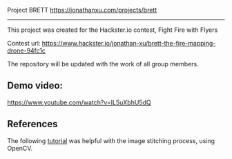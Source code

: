 Project BRETT
https://jonathanxu.com/projects/brett

---
This project was created for the Hackster.io contest, Fight Fire with Flyers

Contest url: https://www.hackster.io/jonathan-xu/brett-the-fire-mapping-drone-94fc1c

The repository will be updated with the work of all group members.

## Demo video:
https://www.youtube.com/watch?v=IL5uXbhU5dQ

References
---
The following [tutorial](https://www.pyimagesearch.com/2018/12/17/image-stitching-with-opencv-and-python/) was helpful with the image stitching process, using OpenCV.
